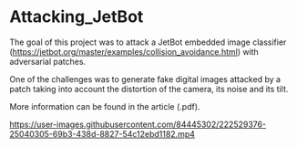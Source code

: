 # Attacking_JetBot

The goal of this project was to attack a JetBot embedded image classifier (https://jetbot.org/master/examples/collision_avoidance.html) with adversarial patches.

One of the challenges was to generate fake digital images attacked by a patch taking into account the distortion of the camera, its noise and its tilt.

More information can be found in the article (.pdf).

https://user-images.githubusercontent.com/84445302/222529376-25040305-69b3-438d-8827-54c12ebd1182.mp4

